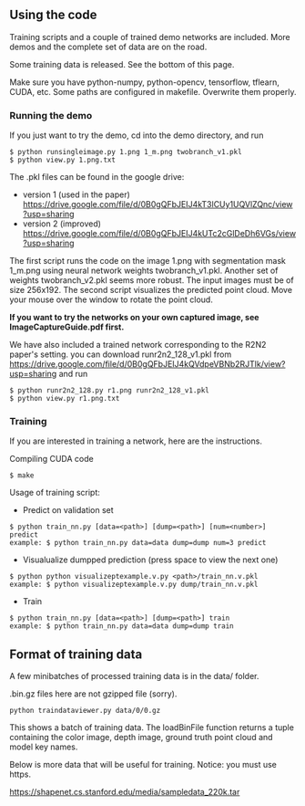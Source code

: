 ## Using the code

Training scripts and a couple of trained demo networks are included. More demos and the complete set of data are on the road.

Some training data is released. See the bottom of this page.

Make sure you have python-numpy, python-opencv, tensorflow, tflearn, CUDA, etc.
Some paths are configured in makefile. Overwrite them properly.

### Running the demo

If you just want to try the demo, cd into the demo directory, and run
```
$ python runsingleimage.py 1.png 1_m.png twobranch_v1.pkl
$ python view.py 1.png.txt
```
The .pkl files can be found in the google drive:
- version 1 (used in the paper) https://drive.google.com/file/d/0B0gQFbJEIJ4kT3lCUy1UQVlZQnc/view?usp=sharing
- version 2 (improved) https://drive.google.com/file/d/0B0gQFbJEIJ4kUTc2cGlDeDh6VGs/view?usp=sharing

The first script runs the code on the image 1.png with segmentation mask 1_m.png using neural network weights twobranch_v1.pkl. Another set of weights twobranch_v2.pkl seems more robust. The input images must be of size 256x192. The second script visualizes the predicted point cloud. Move your mouse over the window to rotate the point cloud.

**If you want to try the networks on your own captured image, see ImageCaptureGuide.pdf first.**

We have also included a trained network corresponding to the R2N2 paper's setting. you can download runr2n2_128_v1.pkl from
https://drive.google.com/file/d/0B0gQFbJEIJ4kQVdpeVBNb2RJTlk/view?usp=sharing
and run
```
$ python runr2n2_128.py r1.png runr2n2_128_v1.pkl
$ python view.py r1.png.txt
```

### Training

If you are interested in training a network, here are the instructions.

Compiling CUDA code
```
$ make
```

Usage of training script:

* Predict on validation set
```	
$ python train_nn.py [data=<path>] [dump=<path>] [num=<number>] predict
example: $ python train_nn.py data=data dump=dump num=3 predict
```
		
* Visualualize dumpped prediction (press space to view the next one)
```
$ python python visualizeptexample.v.py <path>/train_nn.v.pkl
example: $ python visualizeptexample.v.py dump/train_nn.v.pkl
```
		
* Train
```
$ python train_nn.py [data=<path>] [dump=<path>] train
example: $ python train_nn.py data=data dump=dump train
```

## Format of training data
A few minibatches of processed training data is in the data/ folder.

.bin.gz files here are not gzipped file (sorry).
```
python traindataviewer.py data/0/0.gz
```
This shows a batch of training data. The loadBinFile function returns a tuple containing the color image, depth image, ground truth point cloud and model key names.

Below is more data that will be useful for training. Notice: you must use https.

https://shapenet.cs.stanford.edu/media/sampledata_220k.tar
